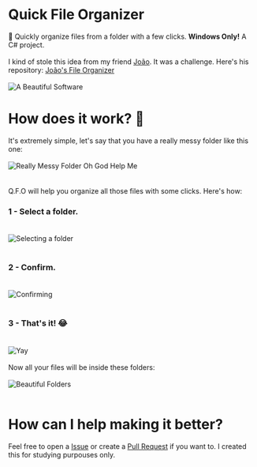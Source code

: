 # Quick File Organizer
:rocket: Quickly organize files from a folder with a few clicks. <b>Windows Only!</b>
A C# project.<br><br>
I kind of stole this idea from my friend <a href="https://github.com/b3coded/">João</a>. It was a challenge. Here's his repository: <a href="https://github.com/b3coded/file-organizer">João's File Organizer</a>
<br><br>
![A Beautiful Software](https://i.imgur.com/wrLe2ZU.png)

# How does it work? :thinking:
It's extremely simple, let's say that you have a really messy folder like this one:
<br><br>
![Really Messy Folder Oh God Help Me](https://i.imgur.com/2LpFZ0k.png)
<br><br><br>
Q.F.O will help you organize all those files with some clicks. Here's how:

### 1 - Select a folder.<br><br>
![Selecting a folder](https://i.imgur.com/AfuBPDm.png)
<br><br>
### 2 - Confirm.<br><br>
![Confirming](https://i.imgur.com/jZp3VwY.png)
<br><br>
### 3 - That's it! :joy:<br><br>
![Yay](https://i.imgur.com/J0qQLpc.png)
<br><br>
Now all your files will be inside these folders:<br><br>
![Beautiful Folders](https://i.imgur.com/lgkJbdC.png)
<br><br>
# How can I help making it better?
Feel free to open a <a href="https://github.com/saulojoab/Quick-File-Organizer/issues">Issue</a> or create a <a href="https://github.com/saulojoab/Quick-File-Organizer/pulls">Pull Request</a> if you want to. I created this for studying purpouses only.
